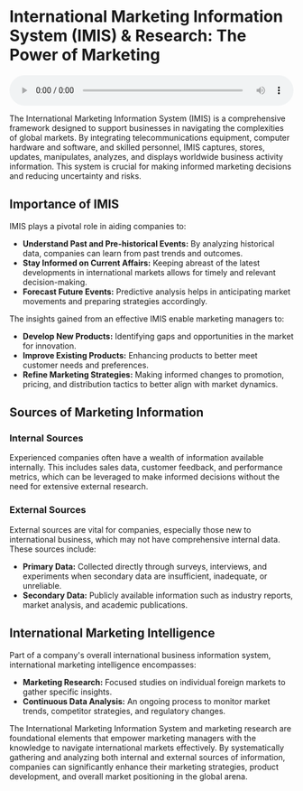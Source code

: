 # International Marketing Information System (IMIS) & Research: The Power of Marketing

<audio controls style="width: 100%;">
  <source src="../../../../../audio/4th_sem/GB/Unit-4 International Marketing Intelligence/4.c International Marketing Information System.mp3" type="audio/mpeg">
  Your browser does not support the audio element.
</audio>


The International Marketing Information System (IMIS) is a comprehensive framework designed to support businesses in navigating the complexities of global markets. By integrating telecommunications equipment, computer hardware and software, and skilled personnel, IMIS captures, stores, updates, manipulates, analyzes, and displays worldwide business activity information. This system is crucial for making informed marketing decisions and reducing uncertainty and risks.

## Importance of IMIS

IMIS plays a pivotal role in aiding companies to:

- **Understand Past and Pre-historical Events:** By analyzing historical data, companies can learn from past trends and outcomes.
- **Stay Informed on Current Affairs:** Keeping abreast of the latest developments in international markets allows for timely and relevant decision-making.
- **Forecast Future Events:** Predictive analysis helps in anticipating market movements and preparing strategies accordingly.

The insights gained from an effective IMIS enable marketing managers to:

- **Develop New Products:** Identifying gaps and opportunities in the market for innovation.
- **Improve Existing Products:** Enhancing products to better meet customer needs and preferences.
- **Refine Marketing Strategies:** Making informed changes to promotion, pricing, and distribution tactics to better align with market dynamics.

## Sources of Marketing Information

### Internal Sources

Experienced companies often have a wealth of information available internally. This includes sales data, customer feedback, and performance metrics, which can be leveraged to make informed decisions without the need for extensive external research.

### External Sources

External sources are vital for companies, especially those new to international business, which may not have comprehensive internal data. These sources include:

- **Primary Data:** Collected directly through surveys, interviews, and experiments when secondary data are insufficient, inadequate, or unreliable.
- **Secondary Data:** Publicly available information such as industry reports, market analysis, and academic publications.

## International Marketing Intelligence

Part of a company's overall international business information system, international marketing intelligence encompasses:

- **Marketing Research:** Focused studies on individual foreign markets to gather specific insights.
- **Continuous Data Analysis:** An ongoing process to monitor market trends, competitor strategies, and regulatory changes.


The International Marketing Information System and marketing research are foundational elements that empower marketing managers with the knowledge to navigate international markets effectively. By systematically gathering and analyzing both internal and external sources of information, companies can significantly enhance their marketing strategies, product development, and overall market positioning in the global arena.
